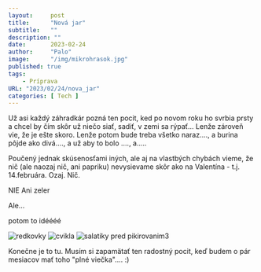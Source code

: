 ```yaml
---
layout:     post
title:      "Nová jar"
subtitle:   ""
description: ""
date:       2023-02-24
author:     "Palo"
image:      "/img/mikrohrasok.jpg"
published: true
tags:
    - Príprava
URL: "2023/02/24/nova_jar"
categories: [ Tech ] 
---
```

Už asi každý záhradkár pozná ten pocit, ked po novom roku ho svrbia prsty a chcel by čím skôr už niečo siať, sadiť, v zemi sa rýpať... Lenže zároveň vie, že je ešte skoro. Lenže potom bude treba všetko naraz...., a burina pôjde ako divá...., a už aby to bolo ...., a.....

Poučený jednak skúsenosťami iných, ale aj na vlastbých chybách vieme, že nič (ale naozaj nič, ani papriku) nevysievame skôr ako na Valentína - t.j. 14.februára. 
Ozaj. 
Nič. 

NIE
Ani zeler

Ale...

potom to idéééé

![redkovky](/img/priesady_redkovka.jpeg)
![cvikla](/img/cvikla_klici.jpeg)
![salatiky pred pikirovanim3](/img/salatiky_pred_pikirovanim.jpeg)

Konečne je to tu.
Musím si zapamätať ten radostný pocit, keď budem o pár mesiacov mať toho "plné viečka"....
:)
